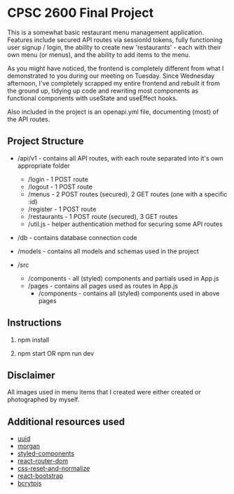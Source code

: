 # CPSC 2600 Final Project

This is a somewhat basic restaurant menu management application. Features include secured API routes via sessionId tokens, fully functioning user signup / login, the ability to create new 'restaurants' - each with their own menu (or menus), and the ability to add items to the menu. 

As you might have noticed, the frontend is completely different from what I demonstrated to you during our meeting on Tuesday. Since Wednesday afternoon, I've completely scrapped my entire frontend and rebuilt it from the ground up, tidying up code and rewriting most components as functional components with useState and useEffect hooks. 

Also included in the project is an openapi.yml file, documenting (most) of the API routes.

## Project Structure

- /api/v1 - contains all API routes, with each route separated into it's own appropriate folder
  - /login - 1 POST route
  - /logout - 1 POST route
  - /menus - 2 POST routes (secured), 2 GET routes (one with a specific :id)
  - /register - 1 POST route 
  - /restaurants - 1 POST route (secured), 3 GET routes
  - /util.js - helper authentication method for securing some API routes

- /db - contains database connection code
- /models - contains all models and schemas used in the project

- /src
  - /components - all (styled) components and partials used in App.js
  - /pages - contains all pages used as routes in App.js
    - /components - contains all (styled) components used in above pages

## Instructions

1. npm install

2. npm start OR npm run dev

## Disclaimer

All images used in menu items that I created were either created or photographed by myself.

## Additional resources used

- [uuid](https://www.npmjs.com/package/uuid)
- [morgan](https://www.npmjs.com/package/morgan)
- [styled-components](https://www.npmjs.com/package/styled-components)
- [react-router-dom](https://reactrouter.com/)
- [css-reset-and-normalize](https://www.npmjs.com/package/css-reset-and-normalize)
- [react-bootstrap](https://react-bootstrap.github.io/)
- [bcrytpjs](https://www.npmjs.com/package/bcryptjs)